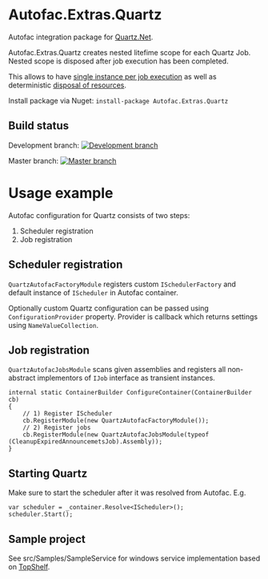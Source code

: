 Autofac.Extras.Quartz
=====================

Autofac integration package for [Quartz.Net](http://www.quartz-scheduler.net/).

Autofac.Extras.Quartz creates nested litefime scope for each Quartz Job. 
Nested scope is disposed after job execution has been completed.

This allows to have [single instance per job execution](https://github.com/autofac/Autofac/wiki/Instance-Scope#per-lifetime-scope) 
as well as deterministic [disposal of resources](https://github.com/autofac/Autofac/wiki/Deterministic-Disposal).

Install package via Nuget: `install-package Autofac.Extras.Quartz`

## Build status

Development branch: [![Development branch](https://ci.appveyor.com/api/projects/status/hi40qmgw69rgyot8?svg=true)](https://ci.appveyor.com/project/shatl/autofac-extras-quartz)

Master branch: [![Master branch](https://ci.appveyor.com/api/projects/status/hi40qmgw69rgyot8/branch/master?svg=true)](https://ci.appveyor.com/project/shatl/autofac-extras-quartz/branch/master)


# Usage example

Autofac configuration for Quartz consists of two steps:
1. Scheduler registration
2. Job registration

## Scheduler registration

`QuartzAutofacFactoryModule` registers custom `ISchedulerFactory` and default instance of `IScheduler` in Autofac container.

Optionally custom Quartz configuration can be passed using `ConfigurationProvider` property. Provider is callback which returns settings using `NameValueCollection`.

## Job registration
`QuartzAutofacJobsModule` scans given assemblies and registers all non-abstract implementors of `IJob` interface as transient instances.

```
internal static ContainerBuilder ConfigureContainer(ContainerBuilder cb)
{
	// 1) Register IScheduler
	cb.RegisterModule(new QuartzAutofacFactoryModule()); 
	// 2) Register jobs
	cb.RegisterModule(new QuartzAutofacJobsModule(typeof (CleanupExpiredAnnouncemetsJob).Assembly));
}
```

## Starting Quartz
Make sure to start the scheduler after it was resolved from Autofac. E.g.
```
var scheduler = _container.Resolve<IScheduler>();
scheduler.Start();
```

## Sample project
See src/Samples/SampleService for windows service implementation based on [TopShelf](https://github.com/Topshelf/Topshelf).
